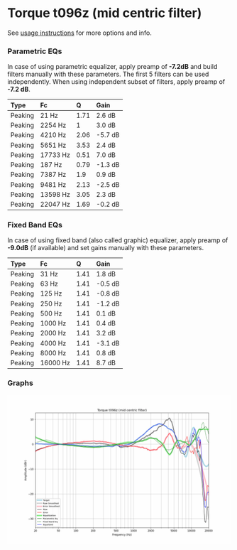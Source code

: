 # Torque t096z (mid centric filter)
See [usage instructions](https://github.com/jaakkopasanen/AutoEq#usage) for more options and info.

### Parametric EQs
In case of using parametric equalizer, apply preamp of **-7.2dB** and build filters manually
with these parameters. The first 5 filters can be used independently.
When using independent subset of filters, apply preamp of **-7.2 dB**.

| Type    | Fc       |    Q | Gain    |
|:--------|:---------|:-----|:--------|
| Peaking | 21 Hz    | 1.71 | 2.6 dB  |
| Peaking | 2254 Hz  | 1    | 3.0 dB  |
| Peaking | 4210 Hz  | 2.06 | -5.7 dB |
| Peaking | 5651 Hz  | 3.53 | 2.4 dB  |
| Peaking | 17733 Hz | 0.51 | 7.0 dB  |
| Peaking | 187 Hz   | 0.79 | -1.3 dB |
| Peaking | 7387 Hz  | 1.9  | 0.9 dB  |
| Peaking | 9481 Hz  | 2.13 | -2.5 dB |
| Peaking | 13598 Hz | 3.05 | 2.3 dB  |
| Peaking | 22047 Hz | 1.69 | -0.2 dB |

### Fixed Band EQs
In case of using fixed band (also called graphic) equalizer, apply preamp of **-9.0dB**
(if available) and set gains manually with these parameters.

| Type    | Fc       |    Q | Gain    |
|:--------|:---------|:-----|:--------|
| Peaking | 31 Hz    | 1.41 | 1.8 dB  |
| Peaking | 63 Hz    | 1.41 | -0.5 dB |
| Peaking | 125 Hz   | 1.41 | -0.8 dB |
| Peaking | 250 Hz   | 1.41 | -1.2 dB |
| Peaking | 500 Hz   | 1.41 | 0.1 dB  |
| Peaking | 1000 Hz  | 1.41 | 0.4 dB  |
| Peaking | 2000 Hz  | 1.41 | 3.2 dB  |
| Peaking | 4000 Hz  | 1.41 | -3.1 dB |
| Peaking | 8000 Hz  | 1.41 | 0.8 dB  |
| Peaking | 16000 Hz | 1.41 | 8.7 dB  |

### Graphs
![](./Torque%20t096z%20(mid%20centric%20filter).png)